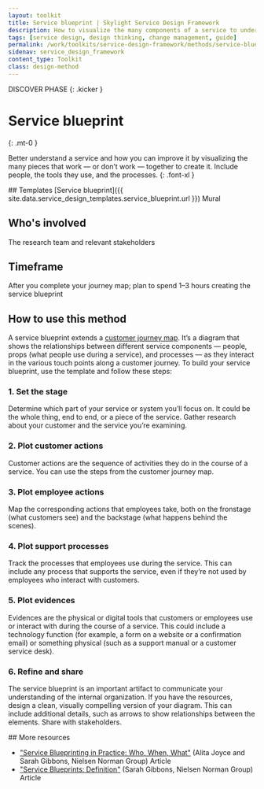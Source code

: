 ```yaml
---
layout: toolkit
title: Service blueprint | Skylight Service Design Framework
description: How to visualize the many components of a service to understand all pieces of the customer experience.
tags: [service design, design thinking, change management, guide]
permalink: /work/toolkits/service-design-framework/methods/service-blueprint/
sidenav: service_design_framework
content_type: Toolkit
class: design-method
---
```


DISCOVER PHASE
{: .kicker }

# Service blueprint
{: .mt-0 }

Better understand a service and how you can improve it by visualizing the many pieces that work — or don’t work — together to create it. Include people, the tools they use, and the processes.
{: .font-xl }

<div class="callout--tip callout--summary" markdown="1">
## Templates
[Service blueprint]({{ site.data.service_design_templates.service_blueprint.url }}) <span class="badge badge-sub">Mural</span>

## Who's involved
The research team and relevant stakeholders

## Timeframe
After you complete your journey map; plan to spend 1–3 hours creating the service blueprint
</div>

## How to use this method

A service blueprint extends a [customer journey map](/work/toolkits/service-design-framework/methods/customer-journey-mapping/). It’s a diagram that shows the relationships between different service components — people, props (what people use during a service), and processes — as they interact in the various touch points along a customer journey. To build your service blueprint, use the template and follow these steps:

### 1. Set the stage

Determine which part of your service or system you’ll focus on. It could be the whole thing, end to end, or a piece of the service. Gather research about your customer and the service you’re examining.

### 2. Plot customer actions

Customer actions are the sequence of activities they do in the course of a service. You can use the steps from the customer journey map.

### 3. Plot employee actions

Map the corresponding actions that employees take, both on the fronstage (what customers see) and the backstage (what happens behind the scenes).

### 4. Plot support processes

Track the processes that employees use during the service. This can include any process that supports the service, even if they’re not used by employees who interact with customers.

### 5. Plot evidences

Evidences are the physical or digital tools that customers or employees use or interact with during the course of a service. This could include a technology function (for example, a form on a website or a confirmation email) or something physical (such as a support manual or a customer service desk).

### 6. Refine and share

The service blueprint is an important artifact to communicate your understanding of the internal organization. If you have the resources, design a clean, visually compelling version of your diagram. This can include additional details, such as arrows to show relationships between the elements. Share with stakeholders.

<div class="callout--note" markdown="1">
## More resources

* ["Service Blueprinting in Practice: Who, When, What"](https://www.nngroup.com/articles/service-blueprinting-practice/?lm=service-design-101&pt=article) (Alita Joyce and Sarah Gibbons, Nielsen Norman Group) <span class="badge badge-sub">Article</span>
* ["Service Blueprints: Definition"](https://www.nngroup.com/articles/service-blueprints-definition/) (Sarah Gibbons, Nielsen Norman Group) <span class="badge badge-sub">Article</span>
</div>
